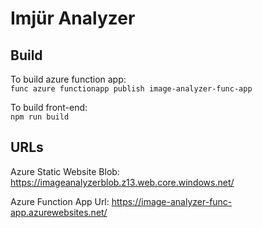 # Imjür Analyzer

## Build

To build azure function app:\
`func azure functionapp publish image-analyzer-func-app`

To build front-end:\
`npm run build`

## URLs

Azure Static Website Blob:
https://imageanalyzerblob.z13.web.core.windows.net/

Azure Function App Url:
https://image-analyzer-func-app.azurewebsites.net/
